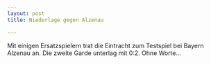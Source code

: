 ```yaml
---
layout: post
title: Niederlage gegen Alzenau

---
```


Mit einigen Ersatzspielern trat die Eintracht zum Testspiel bei Bayern Alzenau an. Die zweite Garde unterlag mit 0:2. Ohne Worte...


